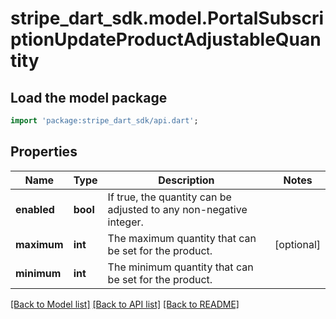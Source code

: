 # stripe_dart_sdk.model.PortalSubscriptionUpdateProductAdjustableQuantity

## Load the model package
```dart
import 'package:stripe_dart_sdk/api.dart';
```

## Properties
Name | Type | Description | Notes
------------ | ------------- | ------------- | -------------
**enabled** | **bool** | If true, the quantity can be adjusted to any non-negative integer. | 
**maximum** | **int** | The maximum quantity that can be set for the product. | [optional] 
**minimum** | **int** | The minimum quantity that can be set for the product. | 

[[Back to Model list]](../README.md#documentation-for-models) [[Back to API list]](../README.md#documentation-for-api-endpoints) [[Back to README]](../README.md)


